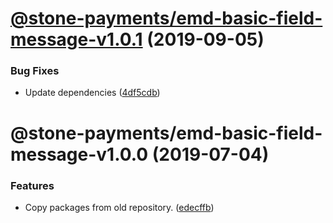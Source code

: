 # [@stone-payments/emd-basic-field-message-v1.0.1](https://github.com/stone-payments/emerald-web-framework/compare/@stone-payments/emd-basic-field-message-v1.0.0...@stone-payments/emd-basic-field-message-v1.0.1) (2019-09-05)


### Bug Fixes

* Update dependencies ([4df5cdb](https://github.com/stone-payments/emerald-web-framework/commit/4df5cdb))

# @stone-payments/emd-basic-field-message-v1.0.0 (2019-07-04)


### Features

* Copy packages from old repository. ([edecffb](https://github.com/stone-payments/emerald-web-framework/commit/edecffb))
